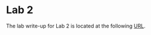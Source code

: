 # Lab 2 

The lab write-up for Lab 2 is located at the following [URL](https://ecen323wiki.groups.et.byu.net/labs/lab-02/).

